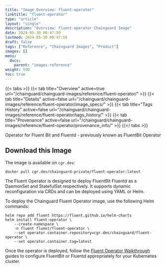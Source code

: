 ```yaml
---
title: "Image Overview: fluent-operator"
linktitle: "fluent-operator"
type: "article"
layout: "single"
description: "Overview: fluent-operator Chainguard Image"
date: 2024-05-30 00:47:59
lastmod: 2024-05-30 00:47:59
draft: false
tags: ["Reference", "Chainguard Images", "Product"]
images: []
menu: 
  docs: 
    parent: "images-reference"
weight: 500
toc: true
---
```


{{< tabs >}}
{{< tab title="Overview" active=true url="/chainguard/chainguard-images/reference/fluent-operator/" >}}
{{< tab title="Details" active=false url="/chainguard/chainguard-images/reference/fluent-operator/image_specs/" >}}
{{< tab title="Tags History" active=false url="/chainguard/chainguard-images/reference/fluent-operator/tags_history/" >}}
{{< tab title="Provenance" active=false url="/chainguard/chainguard-images/reference/fluent-operator/provenance_info/" >}}
{{</ tabs >}}



<!--overview:start-->
Operator for Fluent Bit and Fluentd - previously known as FluentBit Operator
<!--overview:end-->

## Download this Image

The image is available on `cgr.dev`:

```
docker pull cgr.dev/chainguard-private/fluent-operator:latest
```


<!--body:start-->
The Fluent Operator is designed to deploy FluentBit Fluentd as a DaemonSet and StatefulSet respectively. It supports dynamic reconfiguration via CRDs and can be deployed using YAML or Helm.

To deploy the Chainguard Fluent Operator image, use the following Helm commands:

```
helm repo add fluent https://fluent.github.io/helm-charts
helm install fluent-operator \
    --create-namespace \
    -n fluent fluent/fluent-operator \
    --set operator.container.repository=cgr.dev/chainguard/fluent-operator \
    --set operator.container.tag=latest
```

Once the operator is deployed, follow the [Fluent Operator Walkthrough](https://github.com/kubesphere-sigs/fluent-operator-walkthrough) guides to configure FluentBit or Fluentd appropriately for your Kubernetes cluster.
<!--body:end-->

